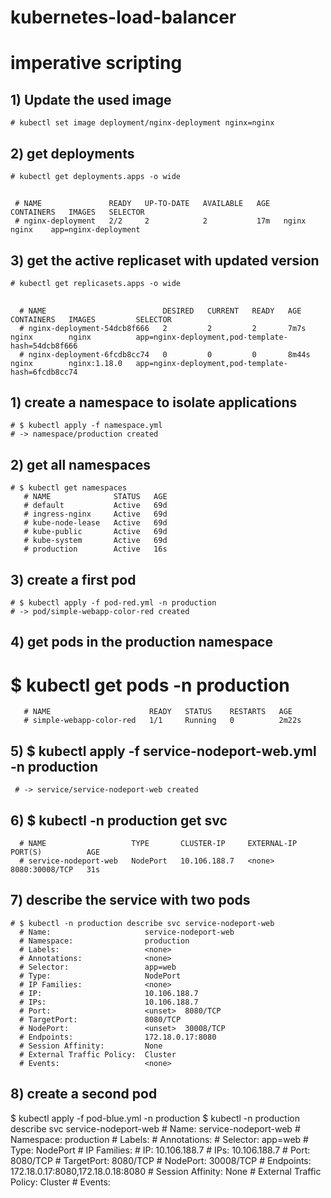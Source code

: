 # kubernetes-load-balancer


# imperative scripting
  ## 1) Update the used image 
    # kubectl set image deployment/nginx-deployment nginx=nginx
  ## 2) get deployments
    # kubectl get deployments.apps -o wide
  ## 
     # NAME               READY   UP-TO-DATE   AVAILABLE   AGE   CONTAINERS   IMAGES   SELECTOR
     # nginx-deployment   2/2     2            2           17m   nginx        nginx    app=nginx-deployment
  ## 3) get the active replicaset with updated version 
    # kubectl get replicasets.apps -o wide
  ## 
      # NAME                          DESIRED   CURRENT   READY   AGE     CONTAINERS   IMAGES         SELECTOR
      # nginx-deployment-54dcb8f666   2         2         2       7m7s    nginx        nginx          app=nginx-deployment,pod-template-hash=54dcb8f666
      # nginx-deployment-6fcdb8cc74   0         0         0       8m44s   nginx        nginx:1.18.0   app=nginx-deployment,pod-template-hash=6fcdb8cc74


  ## 1) create a namespace to isolate applications
    # $ kubectl apply -f namespace.yml 
    # -> namespace/production created

  ## 2) get all namespaces 
    # $ kubectl get namespaces
       # NAME              STATUS   AGE
       # default           Active   69d
       # ingress-nginx     Active   69d
       # kube-node-lease   Active   69d
       # kube-public       Active   69d
       # kube-system       Active   69d
       # production        Active   16s
       
  ## 3) create a first pod
    # $ kubectl apply -f pod-red.yml -n production
    # -> pod/simple-webapp-color-red created
    
  ## 4) get pods in the production namespace
   # $ kubectl get pods -n production 
       # NAME                      READY   STATUS    RESTARTS   AGE
       # simple-webapp-color-red   1/1     Running   0          2m22s
       
  ## 5) $ kubectl apply -f service-nodeport-web.yml -n production
     # -> service/service-nodeport-web created
     
  ## 6) $ kubectl -n production get svc
      # NAME                   TYPE       CLUSTER-IP     EXTERNAL-IP   PORT(S)          AGE
      # service-nodeport-web   NodePort   10.106.188.7   <none>        8080:30008/TCP   31s
 
  ## 7) describe the service with two pods
    # $ kubectl -n production describe svc service-nodeport-web
      # Name:                     service-nodeport-web
      # Namespace:                production
      # Labels:                   <none>
      # Annotations:              <none>
      # Selector:                 app=web
      # Type:                     NodePort
      # IP Families:              <none>
      # IP:                       10.106.188.7
      # IPs:                      10.106.188.7
      # Port:                     <unset>  8080/TCP
      # TargetPort:               8080/TCP
      # NodePort:                 <unset>  30008/TCP
      # Endpoints:                172.18.0.17:8080
      # Session Affinity:         None
      # External Traffic Policy:  Cluster
      # Events:                   <none>
  ## 8) create a second pod 
  $ kubectl apply -f pod-blue.yml -n production
  $ kubectl -n production describe svc service-nodeport-web
     # Name:                     service-nodeport-web
     # Namespace:                production
     # Labels:                   <none>
     # Annotations:              <none>
     # Selector:                 app=web
     # Type:                     NodePort
     # IP Families:              <none>
     # IP:                       10.106.188.7
     # IPs:                      10.106.188.7
     # Port:                     <unset>  8080/TCP
     # TargetPort:               8080/TCP
     # NodePort:                 <unset>  30008/TCP
     # Endpoints:                172.18.0.17:8080,172.18.0.18:8080
     # Session Affinity:         None
     # External Traffic Policy:  Cluster
     # Events:                   <none>
